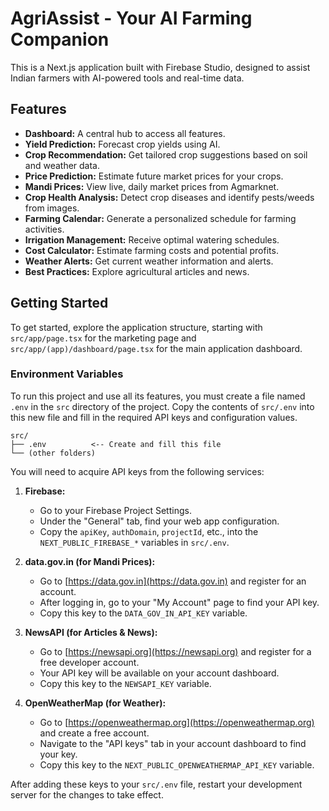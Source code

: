 # AgriAssist - Your AI Farming Companion

This is a Next.js application built with Firebase Studio, designed to assist Indian farmers with AI-powered tools and real-time data.

## Features

- **Dashboard:** A central hub to access all features.
- **Yield Prediction:** Forecast crop yields using AI.
- **Crop Recommendation:** Get tailored crop suggestions based on soil and weather data.
- **Price Prediction:** Estimate future market prices for your crops.
- **Mandi Prices:** View live, daily market prices from Agmarknet.
- **Crop Health Analysis:** Detect crop diseases and identify pests/weeds from images.
- **Farming Calendar:** Generate a personalized schedule for farming activities.
- **Irrigation Management:** Receive optimal watering schedules.
- **Cost Calculator:** Estimate farming costs and potential profits.
- **Weather Alerts:** Get current weather information and alerts.
- **Best Practices:** Explore agricultural articles and news.

## Getting Started

To get started, explore the application structure, starting with `src/app/page.tsx` for the marketing page and `src/app/(app)/dashboard/page.tsx` for the main application dashboard.

### Environment Variables

To run this project and use all its features, you must create a file named `.env` in the `src` directory of the project. Copy the contents of `src/.env` into this new file and fill in the required API keys and configuration values.

```
src/
├── .env          <-- Create and fill this file
└── (other folders)
```

You will need to acquire API keys from the following services:

1.  **Firebase:**
    - Go to your Firebase Project Settings.
    - Under the "General" tab, find your web app configuration.
    - Copy the `apiKey`, `authDomain`, `projectId`, etc., into the `NEXT_PUBLIC_FIREBASE_*` variables in `src/.env`.

2.  **data.gov.in (for Mandi Prices):**
    - Go to [https://data.gov.in](https://data.gov.in) and register for an account.
    - After logging in, go to your "My Account" page to find your API key.
    - Copy this key to the `DATA_GOV_IN_API_KEY` variable.

3.  **NewsAPI (for Articles & News):**
    - Go to [https://newsapi.org](https://newsapi.org) and register for a free developer account.
    - Your API key will be available on your account dashboard.
    - Copy this key to the `NEWSAPI_KEY` variable.

4.  **OpenWeatherMap (for Weather):**
    - Go to [https://openweathermap.org](https://openweathermap.org) and create a free account.
    - Navigate to the "API keys" tab in your account dashboard to find your key.
    - Copy this key to the `NEXT_PUBLIC_OPENWEATHERMAP_API_KEY` variable.

After adding these keys to your `src/.env` file, restart your development server for the changes to take effect.
